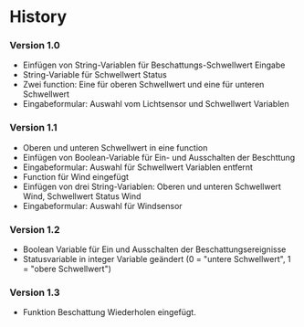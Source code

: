 # History

### Version 1.0
  * Einfügen von String-Variablen für Beschattungs-Schwellwert Eingabe
  * String-Variable für Schwellwert Status
  * Zwei function: Eine für oberen Schwellwert und eine für unteren Schwellwert
  * Eingabeformular: Auswahl vom Lichtsensor und Schwellwert Variablen

### Version 1.1
  * Oberen und unteren Schwellwert in eine function
  * Einfügen von Boolean-Variable für Ein- und Ausschalten der Beschttung
  * Eingabeformular: Auswahl für Schwellwert Variablen entfernt
  * Function für Wind eingefügt
  * Einfügen von drei String-Variablen: Oberen und unteren Schwellwert Wind, Schwellwert Status Wind
  * Eingabeformular: Auswahl für Windsensor  

### Version 1.2
  * Boolean Variable für Ein und Ausschalten der Beschattungsereignisse
  * Statusvariable in integer Variable geändert (0 = "untere Schwellwert", 1 = "obere Schwellwert")

### Version 1.3
  * Funktion Beschattung Wiederholen eingefügt.
